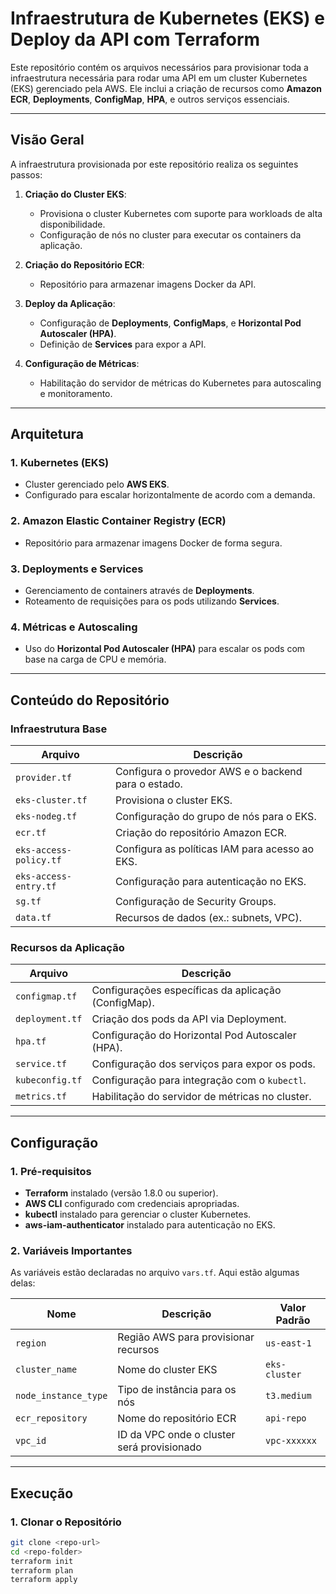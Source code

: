 # Infraestrutura de Kubernetes (EKS) e Deploy da API com Terraform

Este repositório contém os arquivos necessários para provisionar toda a infraestrutura necessária para rodar uma API em um cluster Kubernetes (EKS) gerenciado pela AWS. Ele inclui a criação de recursos como **Amazon ECR**, **Deployments**, **ConfigMap**, **HPA**, e outros serviços essenciais.

---

## **Visão Geral**

A infraestrutura provisionada por este repositório realiza os seguintes passos:

1. **Criação do Cluster EKS**:
   - Provisiona o cluster Kubernetes com suporte para workloads de alta disponibilidade.
   - Configuração de nós no cluster para executar os containers da aplicação.

2. **Criação do Repositório ECR**:
   - Repositório para armazenar imagens Docker da API.

3. **Deploy da Aplicação**:
   - Configuração de **Deployments**, **ConfigMaps**, e **Horizontal Pod Autoscaler (HPA)**.
   - Definição de **Services** para expor a API.

4. **Configuração de Métricas**:
   - Habilitação do servidor de métricas do Kubernetes para autoscaling e monitoramento.

---

## **Arquitetura**

### **1. Kubernetes (EKS)**
- Cluster gerenciado pelo **AWS EKS**.
- Configurado para escalar horizontalmente de acordo com a demanda.

### **2. Amazon Elastic Container Registry (ECR)**
- Repositório para armazenar imagens Docker de forma segura.

### **3. Deployments e Services**
- Gerenciamento de containers através de **Deployments**.
- Roteamento de requisições para os pods utilizando **Services**.

### **4. Métricas e Autoscaling**
- Uso do **Horizontal Pod Autoscaler (HPA)** para escalar os pods com base na carga de CPU e memória.

---

## **Conteúdo do Repositório**

### **Infraestrutura Base**

| Arquivo                     | Descrição                                              |
|-----------------------------|------------------------------------------------------|
| `provider.tf`               | Configura o provedor AWS e o backend para o estado.  |
| `eks-cluster.tf`            | Provisiona o cluster EKS.                             |
| `eks-nodeg.tf`              | Configuração do grupo de nós para o EKS.             |
| `ecr.tf`                    | Criação do repositório Amazon ECR.                   |
| `eks-access-policy.tf`      | Configura as políticas IAM para acesso ao EKS.       |
| `eks-access-entry.tf`       | Configuração para autenticação no EKS.               |
| `sg.tf`                     | Configuração de Security Groups.                     |
| `data.tf`                   | Recursos de dados (ex.: subnets, VPC).               |

### **Recursos da Aplicação**

| Arquivo                     | Descrição                                              |
|-----------------------------|------------------------------------------------------|
| `configmap.tf`              | Configurações específicas da aplicação (ConfigMap).   |
| `deployment.tf`             | Criação dos pods da API via Deployment.               |
| `hpa.tf`                    | Configuração do Horizontal Pod Autoscaler (HPA).     |
| `service.tf`                | Configuração dos serviços para expor os pods.         |
| `kubeconfig.tf`             | Configuração para integração com o `kubectl`.         |
| `metrics.tf`                | Habilitação do servidor de métricas no cluster.       |

---

## **Configuração**

### **1. Pré-requisitos**

- **Terraform** instalado (versão 1.8.0 ou superior).
- **AWS CLI** configurado com credenciais apropriadas.
- **kubectl** instalado para gerenciar o cluster Kubernetes.
- **aws-iam-authenticator** instalado para autenticação no EKS.

### **2. Variáveis Importantes**

As variáveis estão declaradas no arquivo `vars.tf`. Aqui estão algumas delas:

| Nome                | Descrição                                   | Valor Padrão  |
|---------------------|---------------------------------------------|---------------|
| `region`            | Região AWS para provisionar recursos        | `us-east-1`   |
| `cluster_name`      | Nome do cluster EKS                         | `eks-cluster` |
| `node_instance_type`| Tipo de instância para os nós               | `t3.medium`   |
| `ecr_repository`    | Nome do repositório ECR                     | `api-repo`    |
| `vpc_id`            | ID da VPC onde o cluster será provisionado | `vpc-xxxxxx`  |

---

## **Execução**

### **1. Clonar o Repositório**

```bash
git clone <repo-url>
cd <repo-folder>
terraform init
terraform plan 
terraform apply 

